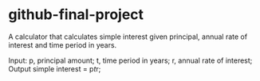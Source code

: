 # github-final-project

A calculator that calculates simple interest given principal, annual rate of interest and time period in years.

Input:
   p, principal amount;
   t, time period in years;
   r, annual rate of interest;
Output
   simple interest = p*t*r;
